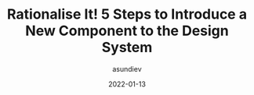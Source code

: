 ---
author: asundiev
date: 2022-01-13
publisher: beameryhq_eng
tags:
  - design-systems
  - components
target_url: https://medium.com/hacking-talent/rationalise-it-5-steps-to-introduce-a-new-component-to-the-design-system-68d5299b4bb0
title: Rationalise It! 5 Steps to Introduce a New Component to the Design System
---